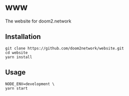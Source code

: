 # www
The website for doom2.network

## Installation

```
git clone https://github.com/doom2network/website.git
cd website
yarn install
```

## Usage

```
NODE_ENV=development \
yarn start
```